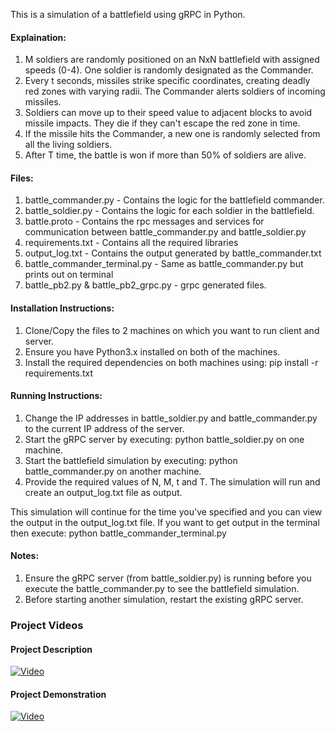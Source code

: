 This is a simulation of a battlefield using gRPC in Python.

#### Explaination:

1. M soldiers are randomly positioned on an NxN battlefield with assigned speeds (0-4). One soldier is randomly designated as the Commander.
2. Every t seconds, missiles strike specific coordinates, creating deadly red zones with varying radii. The Commander alerts soldiers of incoming missiles.
3. Soldiers can move up to their speed value to adjacent blocks to avoid missile impacts. They die if they can't escape the red zone in time.
4. If the missile hits the Commander, a new one is randomly selected from all the living soldiers. 
5. After T time, the battle is won if more than 50% of soldiers are alive.

#### Files:
1. battle_commander.py - Contains the logic for the battlefield commander.
2. battle_soldier.py - Contains the logic for each soldier in the battlefield.
3. battle.proto - Contains the rpc messages and services for communication between battle_commander.py and battle_soldier.py
4. requirements.txt - Contains all the required libraries
5. output_log.txt - Contains the output generated by battle_commander.txt
6. battle_commander_terminal.py - Same as battle_commander.py but prints out on terminal
7. battle_pb2.py & battle_pb2_grpc.py - grpc generated files.

#### Installation Instructions:
1. Clone/Copy the files to 2 machines on which you want to run client and server.
2. Ensure you have Python3.x installed on both of the machines.
3. Install the required dependencies on both machines using: pip install -r requirements.txt

#### Running Instructions:
1. Change the IP addresses in battle_soldier.py and battle_commander.py to the current IP address of the server.
2. Start the gRPC server by executing: python battle_soldier.py on one machine.
3. Start the battlefield simulation by executing: python battle_commander.py on another machine.
4. Provide the required values of N, M, t and T. The simulation will run and create an output_log.txt file as output.

This simulation will continue for the time you've specified and you can view the output in the output_log.txt file. 
If you want to get output in the terminal then execute: python battle_commander_terminal.py

#### Notes:

1. Ensure the gRPC server (from battle_soldier.py) is running before you execute the battle_commander.py to see the battlefield simulation.
2. Before starting another simulation, restart the existing gRPC server.

### Project Videos

#### Project Description

[![Video](https://img.youtube.com/vi/meD7r8AxfaM/maxresdefault.jpg)](https://www.youtube.com/watch?v=meD7r8AxfaM)

#### Project Demonstration

[![Video](https://img.youtube.com/vi/WWLrQeCv4EI/maxresdefault.jpg)](https://www.youtube.com/watch?v=WWLrQeCv4EI)

